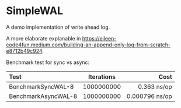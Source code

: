 # SimpleWAL
A demo implementation of write ahead log.

A more elaborate explanable in https://eileen-code4fun.medium.com/building-an-append-only-log-from-scratch-e8712b49c924.

Benchmark test for sync vs async:

| Test                | Iterations | Cost           |
| :------------------ | :--------: | -------------: |
| BenchmarkSyncWAL-8  | 1000000000 |	0.363 ns/op |
| BenchmarkAsyncWAL-8 | 1000000000 | 0.000796 ns/op |
